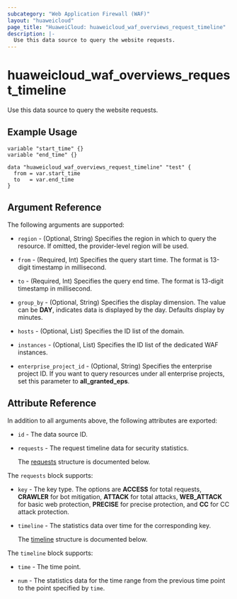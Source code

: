 ```yaml
---
subcategory: "Web Application Firewall (WAF)"
layout: "huaweicloud"
page_title: "HuaweiCloud: huaweicloud_waf_overviews_request_timeline"
description: |-
  Use this data source to query the website requests.
---
```


# huaweicloud_waf_overviews_request_timeline

Use this data source to query the website requests.

## Example Usage

```hcl
variable "start_time" {}
variable "end_time" {}

data "huaweicloud_waf_overviews_request_timeline" "test" {
  from = var.start_time
  to   = var.end_time
}
```

## Argument Reference

The following arguments are supported:

* `region` - (Optional, String) Specifies the region in which to query the resource.
  If omitted, the provider-level region will be used.

* `from` - (Required, Int) Specifies the query start time.
  The format is 13-digit timestamp in millisecond.

* `to` - (Required, Int) Specifies the query end time.
  The format is 13-digit timestamp in millisecond.

* `group_by` - (Optional, String) Specifies the display dimension.
  The value can be **DAY**, indicates data is displayed by the day. Defaults display by minutes.

* `hosts` - (Optional, List) Specifies the ID list of the domain.

* `instances` - (Optional, List) Specifies the ID list of the dedicated WAF instances.

* `enterprise_project_id` - (Optional, String) Specifies the enterprise project ID.
  If you want to query resources under all enterprise projects, set this parameter to **all_granted_eps**.

## Attribute Reference

In addition to all arguments above, the following attributes are exported:

* `id` - The data source ID.

* `requests` - The request timeline data for security statistics.

  The [requests](#requests_struct) structure is documented below.

<a name="requests_struct"></a>
The `requests` block supports:

* `key` - The key type.
  The options are **ACCESS** for total requests, **CRAWLER** for bot mitigation, **ATTACK** for total attacks,
  **WEB_ATTACK** for basic web protection, **PRECISE** for precise protection, and **CC** for CC attack protection.

* `timeline` - The statistics data over time for the corresponding key.

  The [timeline](#requests_timeline_struct) structure is documented below.

<a name="requests_timeline_struct"></a>
The `timeline` block supports:

* `time` - The time point.

* `num` - The statistics data for the time range from the previous time point to the point specified by `time`.
